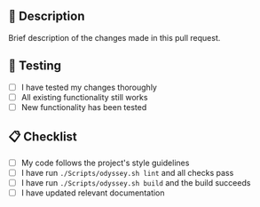 ## 🚀 Description

Brief description of the changes made in this pull request.

## 🧪 Testing

- [ ] I have tested my changes thoroughly
- [ ] All existing functionality still works
- [ ] New functionality has been tested

## 📋 Checklist

- [ ] My code follows the project's style guidelines
- [ ] I have run `./Scripts/odyssey.sh lint` and all checks pass
- [ ] I have run `./Scripts/odyssey.sh build` and the build succeeds
- [ ] I have updated relevant documentation

